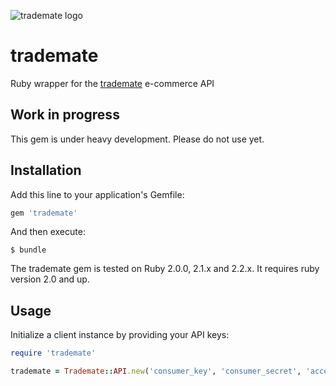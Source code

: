 ![trademate logo](https://avatars0.githubusercontent.com/u/14824249)

# trademate

Ruby wrapper for the [trademate](https://trademate.de/) e-commerce API

## Work in progress

This gem is under heavy development. Please do not use yet.

## Installation

Add this line to your application's Gemfile:

```ruby
gem 'trademate'
```

And then execute:

```
$ bundle
```

The trademate gem is tested on Ruby 2.0.0, 2.1.x and 2.2.x. It requires ruby version 2.0 and up.

## Usage

Initialize a client instance by providing your API keys:

```ruby
require 'trademate'

trademate = Trademate::API.new('consumer_key', 'consumer_secret', 'access_token', 'access_token_secret')
```
